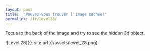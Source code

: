 ```yaml
---
layout: post
title:  "Pouvez-vous trouver l'image cachée?"
permalink: /fr/level28/
---
```

Focus to the back of the image and try to see the hidden 3d object.

![Level 28]({{ site.url }}/assets/level_28.png)